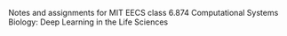 
Notes and assignments for MIT EECS class 6.874 Computational Systems Biology: Deep Learning in the Life Sciences

